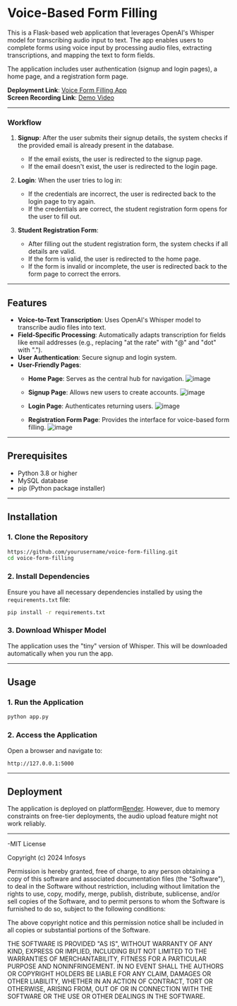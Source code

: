 # Voice-Based Form Filling 

This is a Flask-based web application that leverages OpenAI's Whisper model for transcribing audio input to text. The app enables users to complete forms using voice input by processing audio files, extracting transcriptions, and mapping the text to form fields.  

The application includes user authentication (signup and login pages), a home page, and a registration form page.

**Deployment Link**: [Voice Form Filling App](https://form-filling-project-gba3.onrender.com)  
**Screen Recording Link**: [Demo Video](https://drive.google.com/file/d/1aibOASPsC-OzpsLcru2JeKZ5nkHZQQN4/view?usp=sharing)

---

### Workflow

1. **Signup**: After the user submits their signup details, the system checks if the provided email is already present in the database.
   - If the email exists, the user is redirected to the signup page.
   - If the email doesn't exist, the user is redirected to the login page.

2. **Login**: When the user tries to log in:
   - If the credentials are incorrect, the user is redirected back to the login page to try again.
   - If the credentials are correct, the student registration form opens for the user to fill out.

3. **Student Registration Form**: 
   - After filling out the student registration form, the system checks if all details are valid.
   - If the form is valid, the user is redirected to the home page.
   - If the form is invalid or incomplete, the user is redirected back to the form page to correct the errors.
     
---

## Features

- **Voice-to-Text Transcription**: Uses OpenAI's Whisper model to transcribe audio files into text.
- **Field-Specific Processing**: Automatically adapts transcription for fields like email addresses (e.g., replacing "at the rate" with "@" and "dot" with ".").
- **User Authentication**: Secure signup and login system.
- **User-Friendly Pages**:
   - **Home Page**: Serves as the central hub for navigation.
                 ![image](https://github.com/user-attachments/assets/76e9d298-b912-400a-8f5f-8719359ed331)

  - **Signup Page**: Allows new users to create accounts.
               ![image](https://github.com/user-attachments/assets/ecc45ccf-7ab8-4a73-8e81-dd79cd81a423)

  - **Login Page**: Authenticates returning users.
                ![image](https://github.com/user-attachments/assets/cce0cc51-6eeb-4a7d-b428-31824cbc605e)

  - **Registration Form Page**: Provides the interface for voice-based form filling.
                ![image](https://github.com/user-attachments/assets/967fa02c-21cf-4e7f-b305-40522cebe7cd)
---

## Prerequisites
- Python 3.8 or higher
- MySQL database
- pip (Python package installer)

---

## Installation

### 1. Clone the Repository
```bash
https://github.com/yourusername/voice-form-filling.git
cd voice-form-filling
```

### 2. Install Dependencies
Ensure you have all necessary dependencies installed by using the `requirements.txt` file:
```bash
pip install -r requirements.txt
```

### 3. Download Whisper Model
The application uses the "tiny" version of Whisper. This will be downloaded automatically when you run the app.

---

## Usage

### 1. Run the Application
```bash
python app.py
```

### 2. Access the Application
Open a browser and navigate to:
```
http://127.0.0.1:5000
```
---

## Deployment
The application is deployed on platform[Render](https://render.com). However, due to memory constraints on free-tier deployments, the audio upload feature might not work reliably.

---

-MIT License

Copyright (c) 2024 Infosys

Permission is hereby granted, free of charge, to any person obtaining a copy
of this software and associated documentation files (the "Software"), to deal
in the Software without restriction, including without limitation the rights
to use, copy, modify, merge, publish, distribute, sublicense, and/or sell
copies of the Software, and to permit persons to whom the Software is
furnished to do so, subject to the following conditions:

The above copyright notice and this permission notice shall be included in
all copies or substantial portions of the Software.

THE SOFTWARE IS PROVIDED "AS IS", WITHOUT WARRANTY OF ANY KIND, EXPRESS OR
IMPLIED, INCLUDING BUT NOT LIMITED TO THE WARRANTIES OF MERCHANTABILITY,
FITNESS FOR A PARTICULAR PURPOSE AND NONINFRINGEMENT. IN NO EVENT SHALL THE
AUTHORS OR COPYRIGHT HOLDERS BE LIABLE FOR ANY CLAIM, DAMAGES OR OTHER
LIABILITY, WHETHER IN AN ACTION OF CONTRACT, TORT OR OTHERWISE, ARISING FROM,
OUT OF OR IN CONNECTION WITH THE SOFTWARE OR THE USE OR OTHER DEALINGS IN
THE SOFTWARE.



